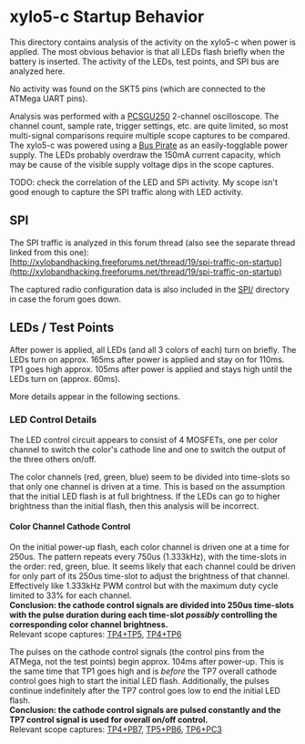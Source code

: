# xylo5-c Startup Behavior #

This directory contains analysis of the activity on the xylo5-c when power is
applied.  The most obvious behavior is that all LEDs flash briefly when the
battery is inserted.  The activity of the LEDs, test points, and SPI bus are
analyzed here.

No activity was found on the SKT5 pins (which are connected to the ATMega UART
pins).

Analysis was performed with a [PCSGU250](http://www.vellemanusa.com/products/view/?id=524708)
2-channel oscilloscope.  The channel count, sample rate, trigger settings, etc.
are quite limited, so most multi-signal comparisons require multiple scope
captures to be compared. <br />
The xylo5-c was powered using a [Bus Pirate](http://dangerousprototypes.com/docs/Bus_Pirate)
as an easily-togglable power supply.  The LEDs probably overdraw the 150mA
current capacity, which may be cause of the visible supply voltage dips in the
scope captures.

TODO: check the correlation of the LED and SPI activity.  My scope isn't good
enough to capture the SPI traffic along with LED activity.

## SPI ##

The SPI traffic is analyzed in this forum thread (also see the separate thread
linked from this one): <br />
[http://xylobandhacking.freeforums.net/thread/19/spi-traffic-on-startup](http://xylobandhacking.freeforums.net/thread/19/spi-traffic-on-startup)

The captured radio configuration data is also included in the [SPI/](./SPI/)
directory in case the forum goes down.

## LEDs / Test Points ##

After power is applied, all LEDs (and all 3 colors of each) turn on briefly.
The LEDs turn on approx. 165ms after power is applied and stay on for 110ms.
TP1 goes high approx. 105ms after power is applied and stays high until the
LEDs turn on (approx. 60ms).

More details appear in the following sections.

### LED Control Details ###

The LED control circuit appears to consist of 4 MOSFETs, one per color channel
to switch the color's cathode line and one to switch the output of the three
others on/off.

The color channels (red, green, blue) seem to be divided into time-slots so that
only one channel is driven at a time.  This is based on the assumption that the
initial LED flash is at full brightness.  If the LEDs can go to higher
brightness than the initial flash, then this analysis will be incorrect.

#### Color Channel Cathode Control ####

On the initial power-up flash, each color channel is driven one at a time for
250us.  The pattern repeats every 750us (1.333kHz), with the time-slots in the
order: red, green, blue.  It seems likely that each channel could be driven for
only part of its 250us time-slot to adjust the brightness of that channel.
Effectively like 1.333kHz PWM control but with the maximum duty cycle limited to
33% for each channel. <br />
**Conclusion: the cathode control signals are divided into 250us time-slots with
the pulse duration during each time-slot _possibly_ controlling the
corresponding color channel brightness.** <br />
Relevant scope captures: [TP4+TP5][TP4+TP5], [TP4+TP6][TP4+TP6]

The pulses on the cathode control signals (the control pins from the ATMega, not
the test points) begin approx. 104ms after power-up.  This is the same time that
TP1 goes high and is _before_ the TP7 overall cathode control goes high to start
the initial LED flash.  Additionally, the pulses continue indefinitely after the
TP7 control goes low to end the initial LED flash. <br />
**Conclusion: the cathode control signals are pulsed constantly and the TP7
control signal is used for overall on/off control.** <br />
Relevant scope captures: [TP4+PB7][TP4+PB7], [TP5+PB6][TP5+PB6], [TP6+PC3][TP6+PC3]


<!-- Link definitions -->
[TP4+TP5]: ./LED/TP_multi/TP4+TP5_0.1ms_1.png
[TP4+TP6]: ./LED/TP_multi/TP4+TP6_0.1ms_1.png
[TP4+PB7]: ./LED/GPIO/TP4+PB7_20ms.png
[TP5+PB6]: ./LED/GPIO/TP5+PB6_20ms.png
[TP6+PC3]: ./LED/GPIO/TP6+PC3_50ms.png